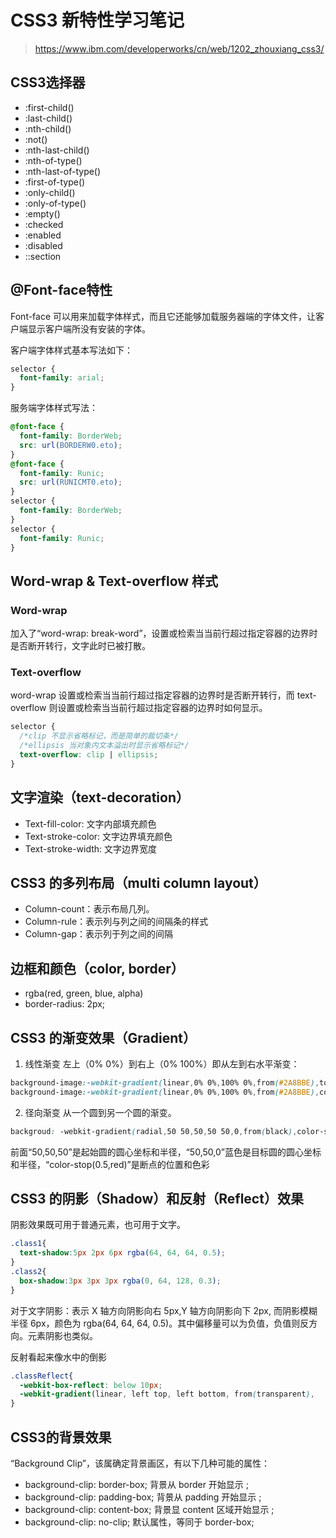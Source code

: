 # CSS3 新特性学习笔记

>https://www.ibm.com/developerworks/cn/web/1202_zhouxiang_css3/

## CSS3选择器

- :first-child()
- :last-child()
- :nth-child()
- :not()
- :nth-last-child()
- :nth-of-type()
- :nth-last-of-type()
- :first-of-type()
- :only-child()
- :only-of-type()
- :empty()
- :checked
- :enabled
- :disabled
- ::section

## @Font-face特性

Font-face 可以用来加载字体样式，而且它还能够加载服务器端的字体文件，让客户端显示客户端所没有安装的字体。

客户端字体样式基本写法如下：

``` css
selector {
  font-family: arial;
}
```

服务端字体样式写法：

``` css
@font-face {
  font-family: BorderWeb;
  src: url(BORDERW0.eto);
}
@font-face {
  font-family: Runic;
  src: url(RUNICMT0.eto);
}
selector {
  font-family: BorderWeb;
}
selector {
  font-family: Runic;
}
```

## Word-wrap & Text-overflow 样式

### Word-wrap

加入了“word-wrap: break-word”，设置或检索当当前行超过指定容器的边界时是否断开转行，文字此时已被打散。

### Text-overflow

word-wrap 设置或检索当当前行超过指定容器的边界时是否断开转行，而 text-overflow 则设置或检索当当前行超过指定容器的边界时如何显示。

``` css
selector {
  /*clip 不显示省略标记，而是简单的裁切条*/
  /*ellipsis 当对象内文本溢出时显示省略标记*/
  text-overflow: clip | ellipsis;
}
```

## 文字渲染（text-decoration）

- Text-fill-color: 文字内部填充颜色
- Text-stroke-color: 文字边界填充颜色
- Text-stroke-width: 文字边界宽度

## CSS3 的多列布局（multi column layout）

- Column-count：表示布局几列。
- Column-rule：表示列与列之间的间隔条的样式
- Column-gap：表示列于列之间的间隔

## 边框和颜色（color, border）

- rgba(red, green, blue, alpha)
- border-radius: 2px;

## CSS3 的渐变效果（Gradient）

1. 线性渐变
左上（0% 0%）到右上（0% 100%）即从左到右水平渐变：
``` css
background-image:-webkit-gradient(linear,0% 0%,100% 0%,from(#2A8BBE),to(#FE280E));
background-image:-webkit-gradient(linear,0% 0%,100% 0%,from(#2A8BBE),color-stop(0.33,#AAD010),color-stop(0.33,#FF7F00),to(#FE280E));
```

2. 径向渐变
从一个圆到另一个圆的渐变。
``` css
backgroud: -webkit-gradient(radial,50 50,50,50 50,0,from(black),color-stop(0.5,red),to(blue));
```
前面“50,50,50”是起始圆的圆心坐标和半径，“50,50,0”蓝色是目标圆的圆心坐标和半径，“color-stop(0.5,red)”是断点的位置和色彩

## CSS3 的阴影（Shadow）和反射（Reflect）效果

阴影效果既可用于普通元素，也可用于文字。

``` css
.class1{
  text-shadow:5px 2px 6px rgba(64, 64, 64, 0.5);
}
.class2{
  box-shadow:3px 3px 3px rgba(0, 64, 128, 0.3);
}
```

对于文字阴影：表示 X 轴方向阴影向右 5px,Y 轴方向阴影向下 2px, 而阴影模糊半径 6px，颜色为 rgba(64, 64, 64, 0.5)。其中偏移量可以为负值，负值则反方向。元素阴影也类似。

反射看起来像水中的倒影

``` css
.classReflect{
  -webkit-box-reflect: below 10px;
  -webkit-gradient(linear, left top, left bottom, from(transparent),     to(rgba(255, 255, 255, 0.51)));
}
```

## CSS3的背景效果

“Background Clip”，该属确定背景画区，有以下几种可能的属性：

* background-clip: border-box; 背景从 border 开始显示 ;
* background-clip: padding-box; 背景从 padding 开始显示 ;
* background-clip: content-box; 背景显 content 区域开始显示 ;
* background-clip: no-clip; 默认属性，等同于 border-box;